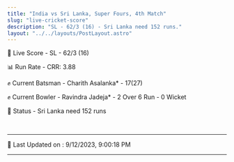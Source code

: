 ```yaml
---
title: "India vs Sri Lanka, Super Fours, 4th Match"
slug: "live-cricket-score"
description: "SL - 62/3 (16) - Sri Lanka need 152 runs."
layout: "../../layouts/PostLayout.astro"
---
```


🔴 Live Score - SL - 62/3 (16)  

📊 Run Rate - CRR: 3.88  

✊ Current Batsman - Charith Asalanka* - 17(27)  

✊ Current Bowler - Ravindra Jadeja* - 2 Over 6 Run - 0 Wicket  

📑 Status - Sri Lanka need 152 runs

<br />

***

📝 Last Updated on : 9/12/2023, 9:00:18 PM

***

